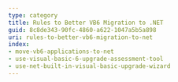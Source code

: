 ```yaml
---
type: category
title: Rules to Better VB6 Migration to .NET
guid: 8c8de343-90fc-4860-a622-1047a5b5a898
uri: rules-to-better-vb6-migration-to-net
index:
- move-vb6-applications-to-net
- use-visual-basic-6-upgrade-assessment-tool
- use-net-built-in-visual-basic-upgrade-wizard
---
```

